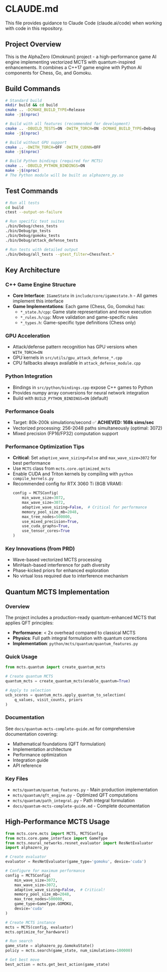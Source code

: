 # CLAUDE.md

This file provides guidance to Claude Code (claude.ai/code) when working with code in this repository.

## Project Overview

This is the AlphaZero (Omoknuni) project - a high-performance game AI engine implementing vectorized MCTS with quantum-inspired enhancements. It combines a C++17 game engine with Python AI components for Chess, Go, and Gomoku.

## Build Commands

```bash
# Standard build
mkdir build && cd build
cmake .. -DCMAKE_BUILD_TYPE=Release
make -j$(nproc)

# Build with all features (recommended for development)
cmake .. -DBUILD_TESTS=ON -DWITH_TORCH=ON -DCMAKE_BUILD_TYPE=Debug
make -j$(nproc)

# Build without GPU support
cmake .. -DWITH_TORCH=OFF -DWITH_CUDNN=OFF
make -j$(nproc)

# Build Python bindings (required for MCTS)
cmake .. -DBUILD_PYTHON_BINDINGS=ON
make -j$(nproc)
# The Python module will be built as alphazero_py.so
```

## Test Commands

```bash
# Run all tests
cd build
ctest --output-on-failure

# Run specific test suites
./bin/Debug/chess_tests
./bin/Debug/go_tests
./bin/Debug/gomoku_tests
./bin/Debug/attack_defense_tests

# Run tests with detailed output
./bin/Debug/all_tests --gtest_filter=ChessTest.*
```

## Key Architecture

### C++ Game Engine Structure
- **Core Interface**: `IGameState` in `include/core/igamestate.h` - All games implement this interface
- **Game Implementations**: Each game (Chess, Go, Gomoku) has:
  - `*_state.h/cpp`: Game state representation and move execution
  - `*_rules.h/cpp`: Move validation and game-specific rules
  - `*_types.h`: Game-specific type definitions (Chess only)

### GPU Acceleration
- Attack/defense pattern recognition has GPU versions when `WITH_TORCH=ON`
- GPU kernels in `src/utils/gpu_attack_defense_*.cpp`
- CPU fallbacks always available in `attack_defense_module.cpp`

### Python Integration
- Bindings in `src/python/bindings.cpp` expose C++ games to Python
- Provides numpy array conversions for neural network integration
- Build with `BUILD_PYTHON_BINDINGS=ON` (default)

### Performance Goals
- Target: 80k-200k simulations/second ✅ **ACHIEVED: 168k sims/sec**
- Vectorized processing: 256-2048 paths simultaneously (optimal: 3072)
- Mixed precision (FP16/FP32) computation support

### Performance Optimization Tips
- **Critical**: Set `adaptive_wave_sizing=False` and `max_wave_size=3072` for best performance
- Use `MCTS` class from `mcts.core.optimized_mcts`
- Enable CUDA and Triton kernels by compiling with `python compile_kernels.py`
- Recommended config for RTX 3060 Ti (8GB VRAM):
  ```python
  config = MCTSConfig(
      min_wave_size=3072,
      max_wave_size=3072,
      adaptive_wave_sizing=False,  # Critical for performance
      memory_pool_size_mb=2048,
      max_tree_nodes=500000,
      use_mixed_precision=True,
      use_cuda_graphs=True,
      use_tensor_cores=True
  )
  ```

### Key Innovations (from PRD)
- Wave-based vectorized MCTS processing
- MinHash-based interference for path diversity
- Phase-kicked priors for enhanced exploration
- No virtual loss required due to interference mechanism

## Quantum MCTS Implementation

### Overview
The project includes a production-ready quantum-enhanced MCTS that applies QFT principles:
- **Performance**: < 2x overhead compared to classical MCTS
- **Physics**: Full path integral formulation with quantum corrections
- **Implementation**: `python/mcts/quantum/quantum_features.py`

### Quick Usage
```python
from mcts.quantum import create_quantum_mcts

# Create quantum MCTS
quantum_mcts = create_quantum_mcts(enable_quantum=True)

# Apply to selection
ucb_scores = quantum_mcts.apply_quantum_to_selection(
    q_values, visit_counts, priors
)
```

### Documentation
See `docs/quantum-mcts-complete-guide.md` for comprehensive documentation covering:
- Mathematical foundations (QFT formulation)
- Implementation architecture
- Performance optimization
- Integration guide
- API reference

### Key Files
- `mcts/quantum/quantum_features.py` - Main production implementation
- `mcts/quantum/qft_engine.py` - Optimized QFT computations
- `mcts/quantum/path_integral.py` - Path integral formulation
- `docs/quantum-mcts-complete-guide.md` - Complete documentation

## High-Performance MCTS Usage

```python
from mcts.core.mcts import MCTS, MCTSConfig
from mcts.core.game_interface import GameType
from mcts.neural_networks.resnet_evaluator import ResNetEvaluator
import alphazero_py

# Create evaluator
evaluator = ResNetEvaluator(game_type='gomoku', device='cuda')

# Configure for maximum performance
config = MCTSConfig(
    min_wave_size=3072,
    max_wave_size=3072,
    adaptive_wave_sizing=False,  # Critical!
    memory_pool_size_mb=2048,
    max_tree_nodes=500000,
    game_type=GameType.GOMOKU,
    device='cuda'
)

# Create MCTS instance
mcts = MCTS(config, evaluator)
mcts.optimize_for_hardware()

# Run search
game_state = alphazero_py.GomokuState()
policy = mcts.search(game_state, num_simulations=100000)

# Get best move
best_action = mcts.get_best_action(game_state)
```